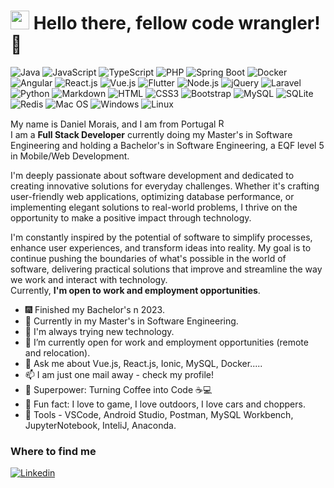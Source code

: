 <h1><img src="https://slackmojis.com/emojis/6383-meow-popcorn/download" width="30"/> Hello there, fellow code wrangler! 🚀</h1>

![Java](https://img.shields.io/badge/Java-ED8B00?style=flat-square&logo=java&logoColor=black)
![JavaScript](https://img.shields.io/badge/JavaScript-F7DF1E?style=flat-square&logo=javascript&logoColor=black)
![TypeScript](https://img.shields.io/badge/TypeScript-007ACC?style=flat-square&logo=typescript&logoColor=white)
![PHP](https://img.shields.io/badge/PHP-777BB4?style=flat-square&logo=php&logoColor=white)
![Spring Boot](https://img.shields.io/badge/Spring%20Boot-6DB33F?style=flat-square&logo=spring-boot&logoColor=white)
![Docker](https://img.shields.io/badge/Docker-0CC1F3?style=flat-square&logo=docker&logoColor=white)
![Angular](https://img.shields.io/badge/Angular-DD0031?style=flat-square&logo=angular&logoColor=white)
![React.js](https://img.shields.io/badge/React.js-0081CB?style=flat-square&logo=react&logoColor=61DAFB)
![Vue.js](https://img.shields.io/badge/Vue.js-35495E?style=flat-square&logo=vue.js&logoColor=4FC08D)
![Flutter](https://img.shields.io/badge/Flutter-02569B?style=flat-square&logo=flutter&logoColor=white)
![Node.js](https://img.shields.io/badge/Node.js-43853D?style=flat-square&logo=node.js&logoColor=white)
![jQuery](https://img.shields.io/badge/jQuery-0769AD?style=flat-square&logo=jquery&logoColor=white)
![Laravel](https://img.shields.io/badge/Laravel-FF2D20?style=flat-square&logo=laravel&logoColor=white)
![Python](https://img.shields.io/badge/Python-3776AB?style=flat-square&logo=python&logoColor=white)
![Markdown](https://img.shields.io/badge/Markdown-000000?style=flat-square&logo=markdown&logoColor=white)
![HTML](https://img.shields.io/badge/HTML5-E34F26?style=flat-square&logo=html5&logoColor=white)
![CSS3](https://img.shields.io/badge/CSS3-1572B6?style=flat-square&logo=css3&logoColor=white)
![Bootstrap](https://img.shields.io/badge/Bootstrap-563D7C?style=flat-square&logo=bootstrap&logoColor=white)
![MySQL](https://img.shields.io/badge/MySQL-005C84?style=flat-square&logo=mysql&logoColor=white)
![SQLite](https://img.shields.io/badge/SQLite-07405E?style=flat-square&logo=sqlite&logoColor=white)
![Redis](https://img.shields.io/badge/redis-%23DD0031.svg?&style=flat-square&logo=redis&logoColor=white)
![Mac OS](https://img.shields.io/badge/macOS-000000?style=flat-square&logo=apple&logoColor=white)
![Windows](https://img.shields.io/badge/Windows-0078D6?style=flat-square&logo=windows&logoColor=white)
![Linux](https://img.shields.io/badge/Linux-FCC624?style=flat-square&logo=linux&logoColor=black)

My name is Daniel Morais, and I am from Portugal <img src="https://images.emojiterra.com/google/noto-emoji/unicode-15/color/svg/1f1f5-1f1f9.svg" alt="Redis" width="15" height="15"><br>
I am a <b>Full Stack Developer</b> currently doing my Master's in Software Engineering and holding a Bachelor's in Software Engineering, a EQF level 5 in Mobile/Web Development.<br>

I'm deeply passionate about software development and dedicated to creating innovative solutions for everyday challenges. Whether it's crafting user-friendly web applications, optimizing database performance, or implementing elegant solutions to real-world problems, I thrive on the opportunity to make a positive impact through technology.

I'm constantly inspired by the potential of software to simplify processes, enhance user experiences, and transform ideas into reality. My goal is to continue pushing the boundaries of what's possible in the world of software, delivering practical solutions that improve and streamline the way we work and interact with technology.
<br>Currently, **I'm open to work and employment opportunities**.

- :fireworks: Finished my Bachelor's n 2023.
- 🔭 Currently in my Master's in Software Engineering.
- 🌱 I'm always trying new technology.
- 👯 I’m currently open for work and employment opportunities (remote and relocation).
- 💬 Ask me about Vue.js, React.js, Ionic, MySQL, Docker.....
- 📫 I am just one mail away - check my profile!
- 🚀 Superpower: Turning Coffee into Code ☕💻
- :partying_face: Fun fact: I love to game, I love outdoors, I love cars and choppers.
- :wrench: Tools - VSCode, Android Studio, Postman, MySQL Workbench, JupyterNotebook, InteliJ, Anaconda.

### Where to find me

[![Linkedin](https://img.shields.io/badge/LinkedIn-0077B5?style=flat-square&logo=linkedin&logoColor=white)](https://www.linkedin.com/in/daniel-f-morais/) 
